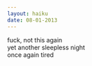 ```yaml
---
layout: haiku
date: 08-01-2013
---
```


fuck, not this again<br>
yet another sleepless night<br>
once again tired
